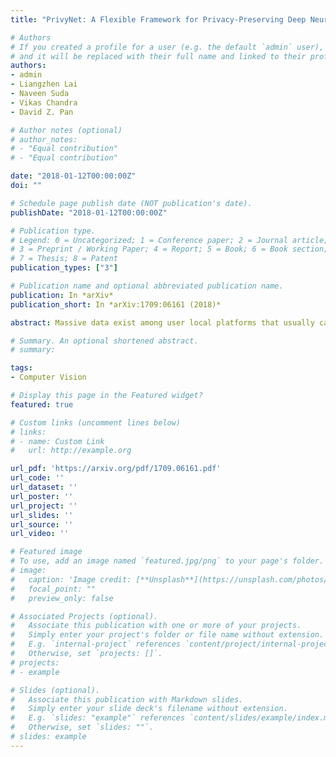 ```yaml
---
title: "PrivyNet: A Flexible Framework for Privacy-Preserving Deep Neural Network Training"

# Authors
# If you created a profile for a user (e.g. the default `admin` user), write the username (folder name) here 
# and it will be replaced with their full name and linked to their profile.
authors:
- admin
- Liangzhen Lai
- Naveen Suda
- Vikas Chandra
- David Z. Pan

# Author notes (optional)
# author_notes:
# - "Equal contribution"
# - "Equal contribution"

date: "2018-01-12T00:00:00Z"
doi: ""

# Schedule page publish date (NOT publication's date).
publishDate: "2018-01-12T00:00:00Z"

# Publication type.
# Legend: 0 = Uncategorized; 1 = Conference paper; 2 = Journal article;
# 3 = Preprint / Working Paper; 4 = Report; 5 = Book; 6 = Book section;
# 7 = Thesis; 8 = Patent
publication_types: ["3"]

# Publication name and optional abbreviated publication name.
publication: In *arXiv*
publication_short: In *arXiv:1709:06161 (2018)*

abstract: Massive data exist among user local platforms that usually cannot support deep neural network (DNN) training due to computation and storage resource constraints. Cloud-based training schemes provide beneficial services but suffer from potential privacy risks due to excessive user data collection. To enable cloud-based DNN training while protecting the data privacy simultaneously, we propose to leverage the intermediate representations of the data, which is achieved by splitting the DNNs and deploying them separately onto local platforms and the cloud. The local neural network (NN) is used to generate the feature representations. To avoid local training and protect data privacy, the local NN is derived from pre-trained NNs. The cloud NN is then trained based on the extracted intermediate representations for the target learning task. We validate the idea of DNN splitting by characterizing the dependency of privacy loss and classification accuracy on the local NN topology for a convolutional NN (CNN) based image classification task. Based on the characterization, we further propose PrivyNet to determine the local NN topology, which optimizes the accuracy of the target learning task under the constraints on privacy loss, local computation, and storage. The efficiency and effectiveness of PrivyNet are demonstrated with the CIFAR-10 dataset.

# Summary. An optional shortened abstract.
# summary: 

tags: 
- Computer Vision

# Display this page in the Featured widget?
featured: true

# Custom links (uncomment lines below)
# links:
# - name: Custom Link
#   url: http://example.org

url_pdf: 'https://arxiv.org/pdf/1709.06161.pdf'
url_code: ''
url_dataset: ''
url_poster: ''
url_project: ''
url_slides: ''
url_source: ''
url_video: ''

# Featured image
# To use, add an image named `featured.jpg/png` to your page's folder. 
# image:
#   caption: 'Image credit: [**Unsplash**](https://unsplash.com/photos/pLCdAaMFLTE)'
#   focal_point: ""
#   preview_only: false

# Associated Projects (optional).
#   Associate this publication with one or more of your projects.
#   Simply enter your project's folder or file name without extension.
#   E.g. `internal-project` references `content/project/internal-project/index.md`.
#   Otherwise, set `projects: []`.
# projects:
# - example

# Slides (optional).
#   Associate this publication with Markdown slides.
#   Simply enter your slide deck's filename without extension.
#   E.g. `slides: "example"` references `content/slides/example/index.md`.
#   Otherwise, set `slides: ""`.
# slides: example
---
```

